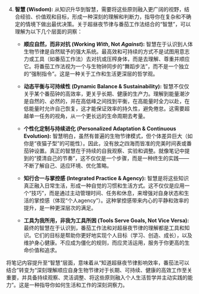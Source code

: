 

4.  **智慧 (Wisdom):** 从知识升华到智慧，需要将这些原则融入更广阔的视野，结合经验、价值观和目标，形成一种深刻的理解和判断力，指导你在复杂和不确定的情境下做出最优决策。关于超昼夜节律与番茄工作法结合的“智慧”，可以理解为以下几个层面的洞察：

    *   **顺应自然，而非对抗 (Working *With*, Not *Against*):** 智慧在于认识到人体生物节律是自然赋予的强大系统。最高效和可持续的方式不是试图用意志力或工具（如番茄工作法）去对抗或压榨身体，而是去理解、尊重并顺应它。将番茄工作法视为一个与生物钟同步的“舞蹈步法”，而不是一个独立的“强制指令”。这是一种关于工作和生活更深层的哲学观。

    *   **动态平衡与可持续性 (Dynamic Balance & Sustainability):** 智慧不仅仅关乎某个番茄钟的高效率，更关乎长期、健康的生产力。理解到能量潮汐是自然的、必然的，并在高低峰之间找到平衡，在高能量时全力以赴，在低能量时允许自己恢复，这才能保证效率的持久性，避免倦怠。这需要超越单一任务的视角，从一个更长远的生命周期去考量。

    *   **个性化定制与持续进化 (Personalized Adaptation & Continuous Evolution):** 智慧明白，虽然有普遍的生物节律模式，但个体差异巨大（如你是“夜猫子型”的可能性）。因此，没有放之四海而皆准的完美时间表或番茄钟设置。真正的智慧在于持续的自我观察、实验和调整。就像笔记中提到的“摸清自己的节奏”，这不仅仅是一个步骤，而是一种终生的实践——不断了解自己、适应环境、优化策略。

    *   **知行合一与掌控感 (Integrated Practice & Agency):** 智慧是将这些知识真正融入日常生活，形成一种自觉的习惯和生活方式。这不仅仅是应用一个“技巧”，而是通过主动管理时间、任务和休息，来增强对自身状态和生活的掌控感（体现“个人agency”）。这种掌控感带来内心的平静和效率的提升，是一种更深层次的满足。

    *   **工具为我所用，非我为工具所困 (Tools Serve Goals, Not Vice Versa):** 最终的智慧在于认识到，番茄工作法和对超昼夜节律的理解都是工具和知识。它们的目标是帮助你更好地实现个人目标（学习、创造、成长），以及维护身心健康。不应成为僵化的规则，而应灵活运用，服务于你更高的生命价值和追求。

将笔记内容提升至“智慧”层面，意味着从“知道超昼夜节律影响效率，番茄法可以结合”转变为“深刻理解顺应自身生物节律对于长期、可持续、健康的高效工作至关重要，并具备持续观察、灵活调整、将这些原则融入个人生活哲学并主动实践的能力”。这是一种指导你如何生活和工作的深刻洞察力。
